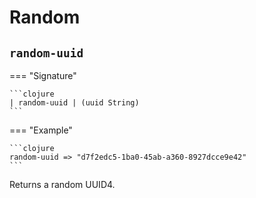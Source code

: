 # Random
## `random-uuid`
=== "Signature"

    ```clojure
    | random-uuid | (uuid String)
    ```
=== "Example"

    ```clojure
    random-uuid => "d7f2edc5-1ba0-45ab-a360-8927dcce9e42"
    ```
Returns a random UUID4.
